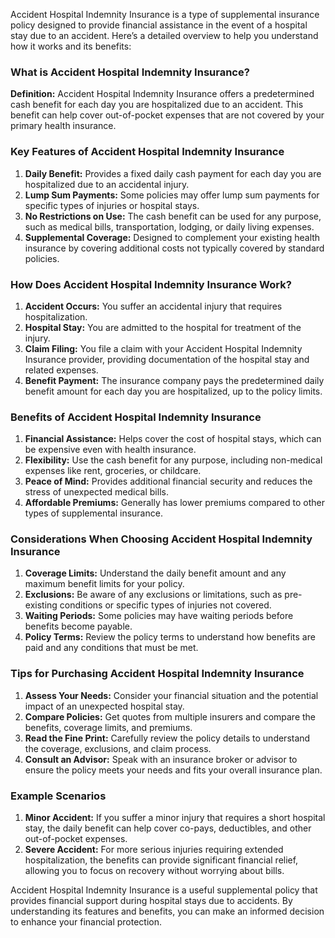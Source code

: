 Accident Hospital Indemnity Insurance is a type of supplemental insurance policy designed to provide financial assistance in the event of a hospital stay due to an accident. Here’s a detailed overview to help you understand how it works and its benefits:

### What is Accident Hospital Indemnity Insurance?

**Definition:** Accident Hospital Indemnity Insurance offers a predetermined cash benefit for each day you are hospitalized due to an accident. This benefit can help cover out-of-pocket expenses that are not covered by your primary health insurance.

### Key Features of Accident Hospital Indemnity Insurance

1. **Daily Benefit:** Provides a fixed daily cash payment for each day you are hospitalized due to an accidental injury.
2. **Lump Sum Payments:** Some policies may offer lump sum payments for specific types of injuries or hospital stays.
3. **No Restrictions on Use:** The cash benefit can be used for any purpose, such as medical bills, transportation, lodging, or daily living expenses.
4. **Supplemental Coverage:** Designed to complement your existing health insurance by covering additional costs not typically covered by standard policies.

### How Does Accident Hospital Indemnity Insurance Work?

1. **Accident Occurs:** You suffer an accidental injury that requires hospitalization.
2. **Hospital Stay:** You are admitted to the hospital for treatment of the injury.
3. **Claim Filing:** You file a claim with your Accident Hospital Indemnity Insurance provider, providing documentation of the hospital stay and related expenses.
4. **Benefit Payment:** The insurance company pays the predetermined daily benefit amount for each day you are hospitalized, up to the policy limits.

### Benefits of Accident Hospital Indemnity Insurance

1. **Financial Assistance:** Helps cover the cost of hospital stays, which can be expensive even with health insurance.
2. **Flexibility:** Use the cash benefit for any purpose, including non-medical expenses like rent, groceries, or childcare.
3. **Peace of Mind:** Provides additional financial security and reduces the stress of unexpected medical bills.
4. **Affordable Premiums:** Generally has lower premiums compared to other types of supplemental insurance.

### Considerations When Choosing Accident Hospital Indemnity Insurance

1. **Coverage Limits:** Understand the daily benefit amount and any maximum benefit limits for your policy.
2. **Exclusions:** Be aware of any exclusions or limitations, such as pre-existing conditions or specific types of injuries not covered.
3. **Waiting Periods:** Some policies may have waiting periods before benefits become payable.
4. **Policy Terms:** Review the policy terms to understand how benefits are paid and any conditions that must be met.

### Tips for Purchasing Accident Hospital Indemnity Insurance

1. **Assess Your Needs:** Consider your financial situation and the potential impact of an unexpected hospital stay.
2. **Compare Policies:** Get quotes from multiple insurers and compare the benefits, coverage limits, and premiums.
3. **Read the Fine Print:** Carefully review the policy details to understand the coverage, exclusions, and claim process.
4. **Consult an Advisor:** Speak with an insurance broker or advisor to ensure the policy meets your needs and fits your overall insurance plan.

### Example Scenarios

1. **Minor Accident:** If you suffer a minor injury that requires a short hospital stay, the daily benefit can help cover co-pays, deductibles, and other out-of-pocket expenses.
2. **Severe Accident:** For more serious injuries requiring extended hospitalization, the benefits can provide significant financial relief, allowing you to focus on recovery without worrying about bills.

Accident Hospital Indemnity Insurance is a useful supplemental policy that provides financial support during hospital stays due to accidents. By understanding its features and benefits, you can make an informed decision to enhance your financial protection.